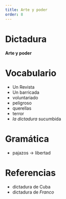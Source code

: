 ```yaml
---
title: Arte y poder
order: 8
---
```


# Dictadura
#### Arte y poder

# Vocabulario
- Un Revista
- Un barricada
- voluntariado
- peligroso
- querellas
- terror
- *la dictadura* sucumbida

# Gramática
- pajazos -> libertad

# Referencias
- dictadura de Cuba
- dictadura de *Franco*